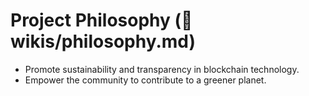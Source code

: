 # Project Philosophy (📁 wikis/philosophy.md)

- Promote sustainability and transparency in blockchain technology.
- Empower the community to contribute to a greener planet.
